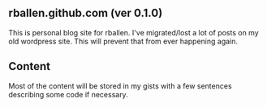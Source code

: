 ## rballen.github.com (ver 0.1.0)
This is personal blog site for rballen. I've migrated/lost a lot of posts on my old wordpress site. This will prevent that from ever happening again. 

## Content

Most of the content will be stored in my gists with a few sentences describing some code if necessary.



